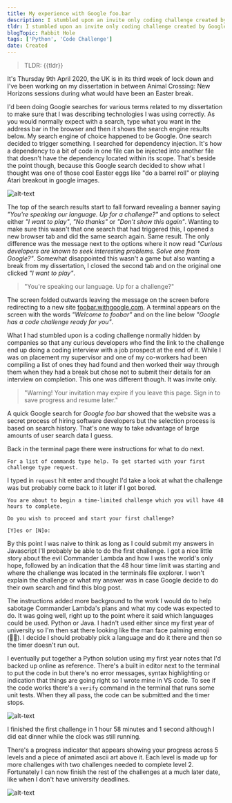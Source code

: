 ```yaml
---
title: My experience with Google foo.bar
description: I stumbled upon an invite only coding challenge created by Google to hire developers. I wrote about how it happened, what I did and why the timing was not ideal.
tldr: I stumbled upon an invite only coding challenge created by Google to hire developers. I did one challenge, in a language I haven't used in a few years, then realized I should do the rest once I no longer have university deadlines.
blogTopic: Rabbit Hole
tags: ['Python', 'Code Challenge']
date: Created
---
```


> TLDR: {{tldr}}

It's Thursday 9th April 2020, the UK is in its third week of lock down and I've been working on my dissertation in between Animal Crossing: New Horizons sessions during what would have been an Easter break.

I'd been doing Google searches for various terms related to my dissertation to make sure that I was describing technologies I was using correctly. As you would normally expect with a search, type what you want in the address bar in the browser and then it shows the search engine results below. My search engine of choice happened to be Google. One search decided to trigger something. I searched for dependency injection. It's how a dependency to a bit of code in one file can be injected into another file that doesn't have the dependency located within its scope. That's beside the point though, because this Google search decided to show what I thought was one of those cool Easter eggs like "do a barrel roll" or playing Atari breakout in google images.

![alt-text](../../../img/foo-bar/page-reveal.jpeg 'Google search page showing link to Google foo.bar')

The top of the search results start to fall forward revealing a banner saying _"You're speaking our language. Up for a challenge?"_ and options to select either _"I want to play"_, _"No thanks"_ or _"Don't show this again"_. Wanting to make sure this wasn't that one search that had triggered this, I opened a new browser tab and did the same search again. Same result. The only difference was the message next to the options where it now read _"Curious developers are known to seek interesting problems. Solve one from Google?"_. Somewhat disappointed this wasn't a game but also wanting a break from my dissertation, I closed the second tab and on the original one clicked _"I want to play"_.

> "You're speaking our language. Up for a challenge?"

The screen folded outwards leaving the message on the screen before redirecting to a new site [foobar.withgoogle.com](https://foobar.withgoogle.com/). A terminal appears on the screen with the words _"Welcome to foobar"_ and on the line below _"Google has a code challenge ready for you"_.

What I had stumbled upon is a coding challenge normally hidden by companies so that any curious developers who find the link to the challenge end up doing a coding interview with a job prospect at the end of it. While I was on placement my supervisor and one of my co-workers had been compiling a list of ones they had found and then worked their way through them when they had a break but chose not to submit their details for an interview on completion. This one was different though. It was invite only.

> "Warning! Your invitation may expire if you leave this page. Sign in to save progress and resume later."

A quick Google search for _Google foo bar_ showed that the website was a secret process of hiring software developers but the selection process is based on search history. That's one way to take advantage of large amounts of user search data I guess.

Back in the terminal page there were instructions for what to do next.

```text
For a list of commands type help. To get started with your first challenge type request.
```

I typed in `request` hit enter and thought I'd take a look at what the challenge was but probably come back to it later if I got bored.

```text
You are about to begin a time-limited challenge which you will have 48 hours to complete.

Do you wish to proceed and start your first challenge?

[Y]es or [N]o:
```

By this point I was naive to think as long as I could submit my answers in Javascript I'll probably be able to do the first challenge. I got a nice little story about the evil Commander Lambda and how I was the world's only hope, followed by an indication that the 48 hour time limit was starting and where the challenge was located in the terminals file explorer. I won't explain the challenge or what my answer was in case Google decide to do their own search and find this blog post.

The instructions added more background to the work I would do to help sabotage Commander Lambda's plans and what my code was expected to do. It was going well, right up to the point where it said which languages could be used. Python or Java. I hadn't used either since my first year of university so I'm then sat there looking like the man face palming emoji (🤦‍♂️). I decide I should probably pick a language and do it there and then so the timer doesn't run out.

I eventually put together a Python solution using my first year notes that I'd backed up online as reference. There's a built in editor next to the terminal to put the code in but there's no error messages, syntax highlighting or indication that things are going right so I wrote mine in VS code. To see if the code works there's a `verify` command in the terminal that runs some unit tests. When they all pass, the code can be submitted and the timer stops.

![alt-text](../../../img/foo-bar/challenge1-complete.jpg 'Submission successful. Completed in 1 hour, 58 mins, 1 second')

I finished the first challenge in 1 hour 58 minutes and 1 second although I did eat dinner while the clock was still running.

There's a progress indicator that appears showing your progress across 5 levels and a piece of animated ascii art above it. Each level is made up for more challenges with two challenges needed to complete level 2. Fortunately I can now finish the rest of the challenges at a much later date, like when I don't have university deadlines.

![alt-text](../../../img/foo-bar/status-end-of-challenge1.jpg 'Table showing 100% for level 1')
